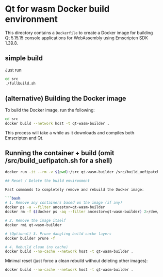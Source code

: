 # Qt for wasm Docker build environment

This directory contains a `Dockerfile` to create a Docker image for building Qt 5.15.15 console applications for WebAssembly using Emscripten SDK 1.39.8.

## simple build

Just run 
```bash
cd src
./fullbuild.sh
```

## (alternative) Building the Docker image

To build the Docker image, run the following:

```bash
cd src
docker build --network host -t qt-wasm-builder .
```

This process will take a while as it downloads and compiles both Emscripten and Qt.

## Running the container + build (omit /src/build_uefipatch.sh for a shell)

```bash
docker run -it --rm -v $(pwd):/src qt-wasm-builder /src/build_uefipatch.sh

## Reset / Delete the build environment

Fast commands to completely remove and rebuild the Docker image:

```bash
# 1. Remove any containers based on the image (if any)
docker ps -a --filter ancestor=qt-wasm-builder
docker rm -f $(docker ps -aq --filter ancestor=qt-wasm-builder) 2>/dev/null

# 2. Remove the image itself
docker rmi qt-wasm-builder

# (Optional) 3. Prune dangling build cache layers
docker builder prune -f

# 4. Rebuild clean (no cache)
docker build --no-cache --network host -t qt-wasm-builder .
```

Minimal reset (just force a clean rebuild without deleting other images):

```bash
docker build --no-cache --network host -t qt-wasm-builder .
```